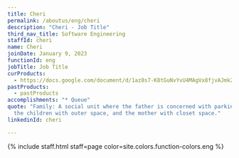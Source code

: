 ```yaml
---
title: Cheri
permalink: /aboutus/eng/cheri
description: "Cheri - Job Title"
third_nav_title: Software Engineering
staffId: cheri
name: Cheri
joinDate: January 9, 2023
functionId: eng
jobTitle: Job Title
curProducts:
  - https://docs.google.com/document/d/1az8s7-K8tGuNvYvU4MAgVx8fjvAJmk2dlnn93vblt3U/edit#heading=h.3im1wk44qk3a
pastProducts:
  - pastProducts
accomplishments: "* Queue"
quote: "Family: A social unit where the father is concerned with parking space,
  the children with outer space, and the mother with closet space."
linkedinId: cheri

---
```


{% include staff.html staff=page color=site.colors.function-colors.eng %}
